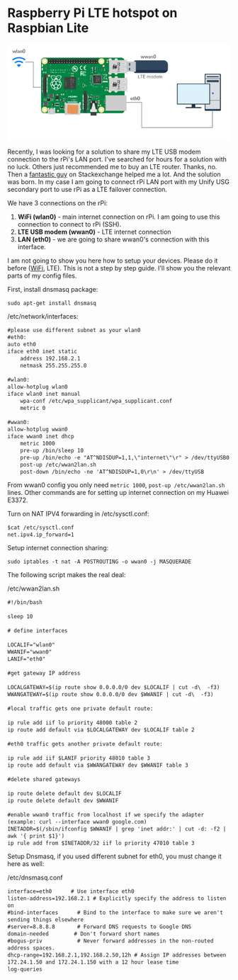# Raspberry Pi LTE hotspot on Raspbian Lite

![alt text](images/network_diagram.png "Network diagram")

Recently, I was looking for a solution to share my LTE USB modem connection to the rPi's LAN port. I've searched for hours for a solution with no luck. Others just recommended me to buy an LTE router. Thanks, no. Then a [fantastic guy](https://raspberrypi.stackexchange.com/users/10699/lossleader) on Stackexchange helped me a lot. And the solution was born. In my case I am going to connect rPi LAN port with my Unify USG secondary port to use rPi as a LTE failover connection.

We have 3 connections on the rPi:

1. **WiFi (wlan0)** - main internet connection on rPi. I am going to use this connection to connect to rPi (SSH).
2. **LTE USB modem (wwan0)** - LTE internet connection
3. **LAN (eth0)** - we are going to share wwan0's connection with this interface.

I am not going to show you here how to setup your devices. Please do it before ([WiFi](https://www.raspberrypi.org/documentation/configuration/wireless/wireless-cli.md), LTE). This is not a step by step guide. I'll show you the relevant parts of my config files.

First, install dnsmasq package:

    sudo apt-get install dnsmasq

/etc/network/interfaces:
        
    #please use different subnet as your wlan0
    #eth0:
    auto eth0  
    iface eth0 inet static  
    	address 192.168.2.1
    	netmask 255.255.255.0
    
    #wlan0:
    allow-hotplug wlan0
    iface wlan0 inet manual
        wpa-conf /etc/wpa_supplicant/wpa_supplicant.conf
        metric 0  
    
    #wwan0:
    allow-hotplug wwan0
    iface wwan0 inet dhcp
        metric 1000
        pre-up /bin/sleep 10
        pre-up /bin/echo -e "AT^NDISDUP=1,1,\"internet\"\r" > /dev/ttyUSB0
        post-up /etc/wwan2lan.sh
        post-down /bin/echo -ne 'AT^NDISDUP=1,0\r\n' > /dev/ttyUSB


From wwan0 config you only need `metric 1000`, `post-up /etc/wwan2lan.sh` lines. Other commands are for setting up internet connection on my Huawei E3372.

Turn on NAT IPV4 forwarding in /etc/sysctl.conf:

    $cat /etc/sysctl.conf
    net.ipv4.ip_forward=1

Setup internet connection sharing:

    sudo iptables -t nat -A POSTROUTING -o wwan0 -j MASQUERADE

The following script makes the real deal:

/etc/wwan2lan.sh

    #!/bin/bash
   
    sleep 10
    
    # define interfaces
    
    LOCALIF="wlan0"
    WWANIF="wwan0"
    LANIF="eth0"
    
    #get gateway IP address
    
    LOCALGATEWAY=$(ip route show 0.0.0.0/0 dev $LOCALIF | cut -d\  -f3)
    WWANGATEWAY=$(ip route show 0.0.0.0/0 dev $WWANIF | cut -d\  -f3)
     
    #local traffic gets one private default route:
    
    ip rule add iif lo priority 48000 table 2
    ip route add default via $LOCALGATEWAY dev $LOCALIF table 2
    
    #eth0 traffic gets another private default route:
    
    ip rule add iif $LANIF priority 48010 table 3
    ip route add default via $WWANGATEWAY dev $WWANIF table 3
    
    #delete shared gateways
    
    ip route delete default dev $LOCALIF
    ip route delete default dev $WWANIF
    
    #enable wwan0 traffic from localhost if we specify the adapter (example: curl --interface wwan0 google.com)
    INETADDR=$(/sbin/ifconfig $WWANIF | grep 'inet addr:' | cut -d: -f2 | awk '{ print $1}')
    ip rule add from $INETADDR/32 iif lo priority 47010 table 3

Setup Dnsmasq, if you used different subnet for eth0, you must change it here as well:

/etc/dnsmasq.conf

    interface=eth0      # Use interface eth0  
    listen-address=192.168.2.1 # Explicitly specify the address to listen on  
    #bind-interfaces      # Bind to the interface to make sure we aren't sending things elsewhere  
    #server=8.8.8.8       # Forward DNS requests to Google DNS  
    domain-needed        # Don't forward short names  
    #bogus-priv           # Never forward addresses in the non-routed address spaces.  
    dhcp-range=192.168.2.1,192.168.2.50,12h # Assign IP addresses between 172.24.1.50 and 172.24.1.150 with a 12 hour lease time  
    log-queries
    
    
